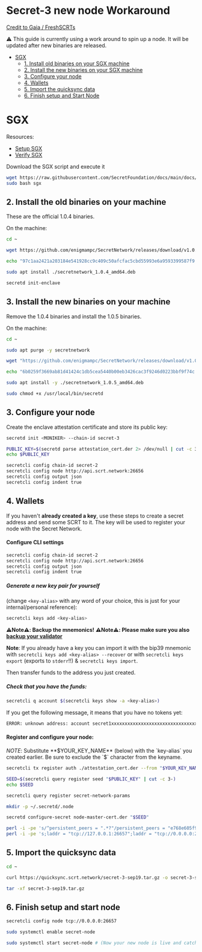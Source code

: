 # Secret-3 new node Workaround

[Credit to Gaia / FreshSCRTs](https://secretnodes.com/secret/chains/secret-3/validators/6AFCF9EB1AC264954C784274A6ABF012D50EB0B6)

:warning: This guide is currently using a work around to spin up a node. It will be updated after new binaries are released.

- [SGX](#SGX)
  - [1. Install old binaries on your SGX machine](#2-install-the-old-binaries-on-your-sgx-machine)
  - [2. Install the new binaries on your SGX machine](#2-install-the-Secret-Network-binaries-on-your-machine)
  - [3. Configure your node](#3-configure-your-node)
  - [4. Wallets](#4-wallets)
  - [5. Import the quicksync data](#5-import-the-quicksync-data)
  - [6. Finish setup and Start Node](#7-finish-setup-and-start-node)

# SGX

Resources:

- [Setup SGX](setup-sgx.md)
- [Verify SGX](verify-sgx.md)

Download the SGX script and execute it

```bash
wget https://raw.githubusercontent.com/SecretFoundation/docs/main/docs/node-guides/sgx
sudo bash sgx
```

## 2. Install the old binaries on your machine

These are the official 1.0.4 binaries.

On the machine:

```bash
cd ~

wget https://github.com/enigmampc/SecretNetwork/releases/download/v1.0.4/secretnetwork_1.0.4_amd64.deb

echo "97c1aa2421a203184e541928cc9c409c50afcfac5cbd55993e6a9593399587f9 secretnetwork_1.0.4_amd64.deb" | sha256sum --check

sudo apt install ./secretnetwork_1.0.4_amd64.deb

secretd init-enclave
```

## 3. Install the new binaries on your machine

Remove the 1.0.4 binaries and install the 1.0.5 binaries.

On the machine:

```bash
cd ~

sudo apt purge -y secretnetwork

wget "https://github.com/enigmampc/SecretNetwork/releases/download/v1.0.5/secretnetwork_1.0.5_amd64.deb"

echo "6b0259f3669ab81d41424c1db5cea5440b00eb3426cac3f9246d0223bbf9f74c secretnetwork_1.0.5_amd64.deb" | sha256sum --check

sudo apt install -y ./secretnetwork_1.0.5_amd64.deb

sudo chmod +x /usr/local/bin/secretd
```

## 3. Configure your node

Create the enclave attestation certificate and store its public key:

```bash
secretd init <MONIKER> --chain-id secret-3

PUBLIC_KEY=$(secretd parse attestation_cert.der 2> /dev/null | cut -c 3-)
echo $PUBLIC_KEY
```

```bash
secretcli config chain-id secret-2
secretcli config node http://api.scrt.network:26656
secretcli config output json
secretcli config indent true
```

## 4. Wallets

If you haven't **already created a key**, use these steps to create a secret address and send some SCRT to it. The key will be used to register your node with the Secret Network.

#### Configure CLI settings

```bash
secretcli config chain-id secret-2
secretcli config node http://api.scrt.network:26656
secretcli config output json
secretcli config indent true
```

##### Generate a new key pair for yourself

(change `<key-alias>` with any word of your choice, this is just for your internal/personal reference):

```bash
secretcli keys add <key-alias>
```

**:warning:Note:warning:: Backup the mnemonics!**
**:warning:Note:warning:: Please make sure you also [backup your validator](backup-a-validator.md)**

**Note**: If you already have a key you can import it with the bip39 mnemonic with `secretcli keys add <key-alias> --recover` or with `secretcli keys export` (exports to `stderr`!!) & `secretcli keys import`.

Then transfer funds to the address you just created.

##### Check that you have the funds:

```bash
secretcli q account $(secretcli keys show -a <key-alias>)
```

If you get the following message, it means that you have no tokens yet:

```bash
ERROR: unknown address: account secret1xxxxxxxxxxxxxxxxxxxxxxxxxxxxxxxxxxxxxx does not exist
```

#### Register and configure your node:

_NOTE_: Substitute **$YOUR_KEY_NAME** (below) with the `key-alias` you created earlier. Be sure to exclude the `$` character from the keyname.

```bash
secretcli tx register auth ./attestation_cert.der --from "$YOUR_KEY_NAME" --gas 250000 --gas-prices 0.25uscrt

SEED=$(secretcli query register seed "$PUBLIC_KEY" | cut -c 3-)
echo $SEED

secretcli query register secret-network-params

mkdir -p ~/.secretd/.node

secretd configure-secret node-master-cert.der "$SEED"

perl -i -pe 's/^persistent_peers = ".*?"/persistent_peers = "e768e605f9a3a8eb7c36c36a6dbf9bd707ac0bd0\@bootstrap.secretnodes.org:26667"/' ~/.secretd/config/config.toml
perl -i -pe 's;laddr = "tcp://127.0.0.1:26657";laddr = "tcp://0.0.0.0:26657";' ~/.secretd/config/config.toml
```

## 5. Import the quicksync data

```bash
cd ~

curl https://quicksync.scrt.network/secret-3-sep19.tar.gz -o secret-3-sep19.tar.gz

tar -xf secret-3-sep19.tar.gz
```

## 6. Finish setup and start node

```bash
secretcli config node tcp://0.0.0.0:26657

sudo systemctl enable secret-node

sudo systemctl start secret-node # (Now your new node is live and catching up)
```

